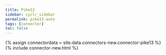 ```yaml
---
title: Pike13
sidebar: cyclr_sidebar
permalink: pike13-auto
tags: [connector]
toc: false
---
```

{% assign connectordata = site.data.connectors-new.connector-pike13 %}
{% include connector-new.html %}	